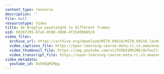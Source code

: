 ```yaml
---
content_type: resource
description: ''
file: null
resourcetype: Video
title: de Broglie wavelength in different frames
uid: 602bf295-87a5-0598-3dd8-4f15409665c8
video_files:
  archive_url: https://archive.org/download/MIT8.04S16/MIT8_04S16_lec04_s1_300k.mp4
  video_captions_file: https://open-learning-course-data-rc.s3.amazonaws.com/8-04-quantum-physics-i-spring-2016/aa0c88cfbbc6528f872bee5842651c7e_8x94EgM2Mpg.vtt
  video_thumbnail_file: https://img.youtube.com/vi/PVGN31MXIME/default.jpg
  video_transcript_file: https://open-learning-course-data-rc.s3.amazonaws.com/8-04-quantum-physics-i-spring-2016/7b9cdfa509a82747d8eb3cbee293efc5_8x94EgM2Mpg.pdf
video_metadata:
  youtube_id: 8x94EgM2Mpg
---
```

